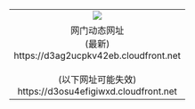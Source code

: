 ﻿<table>
  <tr></tr>
  <tr><td colspan=2 align=center><img src="https://d3ag2ucpkv42eb.cloudfront.net/Up/oGate.jpg" /></td></tr>
  <tr><td colspan=2 align=center>网门动态网址<br/>(最新)
<br>https://d3ag2ucpkv42eb.cloudfront.net
<br/><br/>(以下网址可能失效)
<br>https://d3osu4efigiwxd.cloudfront.net
    </td>
  </tr>
</table>
